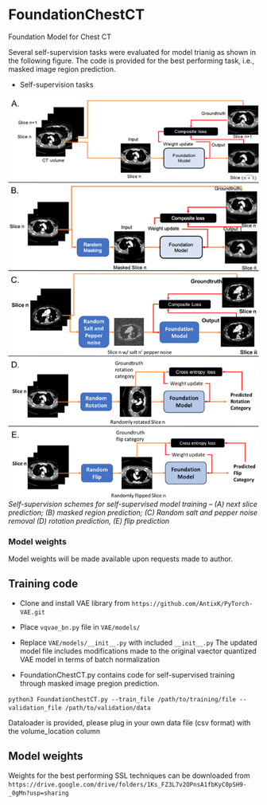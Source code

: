 # FoundationChestCT
Foundation Model for Chest CT

Several self-supervision tasks were evaluated for model trianig as shown in the following figure. The code is provided for the best performing task, i.e., masked image region prediction.
* Self-supervision tasks

![](ssl_schemes.png)
*Self-supervision schemes for self-supervised model training – (A) next slice prediction; (B) masked region prediction; (C) Random salt and pepper noise removal (D) rotation prediction, (E) flip prediction*


### Model weights 

Model weights will be made available upon requests made to author.

## Training code
- Clone and install VAE library from ```https://github.com/AntixK/PyTorch-VAE.git```
- Place ```vqvae_bn.py``` file in ```VAE/models/```
- Replace ```VAE/models/__init__.py``` with included ```__init__.py```
    The updated model file includes modifications made to the original vaector quantized VAE model in terms of batch normalization

- FoundationChestCT.py contains code for self-supervised training through masked image pregion prediction.

```python3 FoundationChestCT.py --train_file /path/to/training/file --validation_file /path/to/validation/data```

Dataloader is provided, please plug in your own data file (csv format) with the volume_location column

## Model weights

Weights for the best performing SSL techniques can be downloaded from ```https://drive.google.com/drive/folders/1Ks_FZ3L7v2OPnsA1fbKyC0pSH9-_0gMn?usp=sharing```
